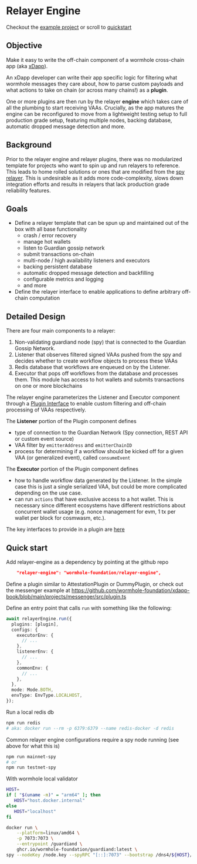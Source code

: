 # Relayer Engine

Checkout the [example project](./example-project/README.md) or scroll to [quickstart](#quick-start)

## Objective

Make it easy to write the off-chain component of a wormhole cross-chain app (aka [xDapp](https://book.wormhole.com/dapps/4_whatIsanXdapp.html)).

An xDapp developer can write their app specific logic for filtering what wormhole messages they care about, how to parse custom payloads and what actions to take on chain (or across many chains!) as a **plugin**.

One or more plugins are then run by the relayer **engine** which takes care of all the plumbing to start receiving VAAs. Crucially, as the app matures the engine can be reconfigured to move from a lightweight testing setup to full production grade setup, featuring multiple nodes, backing database, automatic dropped message detection and more.

## Background

Prior to the relayer engine and relayer plugins, there was no modularized template for projects who want to spin up and run relayers to reference. This leads to home rolled solutions or ones that are modified from the [spy relayer](https://github.com/wormhole-foundation/wormhole/tree/dev.v2/relayer/spy_relayer). This is undesirable as it adds more code-complexity, slows down integration efforts and results in relayers that lack production grade reliability features.

## Goals

- Define a relayer template that can be spun up and maintained out of the box with all base functionality
  - crash / error recovery
  - manage hot wallets
  - listen to Guardian gossip network
  - submit transactions on-chain
  - multi-node / high availability listeners and executors
  - backing persistent database
  - automatic dropped message detection and backfilling
  - configurable metrics and logging
  - and more
- Define the relayer interface to enable applications to define arbitrary off-chain computation

## Detailed Design

There are four main components to a relayer:

1. Non-validating guardiand node (spy) that is connected to the Guardian Gossip Network.
2. Listener that observes filtered signed VAAs pushed from the spy and decides whether to create workflow objects to process these VAAs
3. Redis database that workflows are enqueued on by the Listener. 
4. Executor that pops off workflows from the database and processes them. This module has access to hot wallets and submits transactions on one or more blockchains

The relayer engine parameterizes the Listener and Executor component through a [Plugin Interface](./relayer-engine/packages/relayer-plugin-interface/src/index.ts) to enable custom filtering and off-chain processing of VAAs respectively.

The **Listener** portion of the Plugin component defines

- type of connection to the Guardian Network (Spy connection, REST API or custom event source)
- VAA filter by `emitterAddress` and `emitterChainID`
- process for determining if a workflow should be kicked off for a given VAA (or generalized event), called `consumeEvent`

The **Executor** portion of the Plugin component defines

- how to handle workflow data generated by the Listener. In the simple case this is just a single serialized VAA, but could be more complicated depending on the use case.
- can run `actions` that have exclusive access to a hot wallet. This is necessary since different ecosystems have different restrictions about concurrent wallet usage (e.g. nonce management for evm, 1 tx per wallet per block for cosmwasm, etc.).

The key interfaces to provide in a plugin are [here](./relayer-plugin-interface/src/index.ts)

## Quick start

Add relayer-engine as a dependency by pointing at the github repo

```json
    "relayer-engine": "wormhole-foundation/relayer-engine",
```

Define a plugin similar to AttestationPlugin or DummyPlugin, or check out the messenger example at https://github.com/wormhole-foundation/xdapp-book/blob/main/projects/messenger/src/plugin.ts

Define an entry point that calls `run` with something like the following:

```typescript
await relayerEngine.run({
  plugins: [plugin],
  configs: {
    executorEnv: {
      // ...
    },
    listenerEnv: {
      // ...
    },
    commonEnv: {
      // ...
    },
  },
  mode: Mode.BOTH,
  envType: EnvType.LOCALHOST,
});
```
Run a local redis db
```bash
npm run redis
# aka: docker run --rm -p 6379:6379 --name redis-docker -d redis
```

Common relayer engine configurations require a spy node running (see above for what this is)

```bash
npm run mainnet-spy
# or
npm run testnet-spy
```

With wormhole local validator

```bash
HOST=
if [ "$(uname -m)" = "arm64" ]; then
   HOST="host.docker.internal"
else
   HOST="localhost"
fi

docker run \
    --platform=linux/amd64 \
    -p 7073:7073 \
    --entrypoint /guardiand \
    ghcr.io/wormhole-foundation/guardiand:latest \
spy --nodeKey /node.key --spyRPC "[::]:7073" --bootstrap /dns4/${HOST}/udp/8999/quic/p2p/12D3KooWL3XJ9EMCyZvmmGXL2LMiVBtrVa2BuESsJiXkSj7333Jw
```
